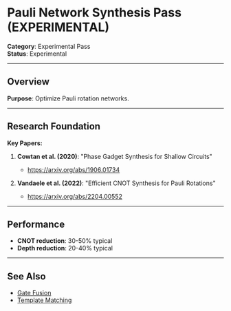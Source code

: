 # Pauli Network Synthesis Pass (EXPERIMENTAL)

**Category**: Experimental Pass  
**Status**: Experimental

---

## Overview

**Purpose**: Optimize Pauli rotation networks.

---

## Research Foundation

**Key Papers:**

1. **Cowtan et al. (2020)**: "Phase Gadget Synthesis for Shallow Circuits"
   - https://arxiv.org/abs/1906.01734

2. **Vandaele et al. (2022)**: "Efficient CNOT Synthesis for Pauli Rotations"
   - https://arxiv.org/abs/2204.00552

---

## Performance

- **CNOT reduction**: 30-50% typical
- **Depth reduction**: 20-40% typical

---

## See Also

- [Gate Fusion](03_gate_fusion.md)
- [Template Matching](06_template_matching.md)
